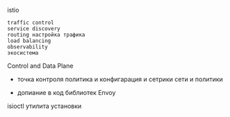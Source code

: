 istio 

    traffic control
    service discovery
    routing настройка трафика
    load balancing
    observability
    экосистема

Control and Data Plane
 - точка контроля политика и конфигарация и сетрики сети и политики
 
- допиание в код библиотек
Envoy
 
 
 
 isioctl утилита установки
